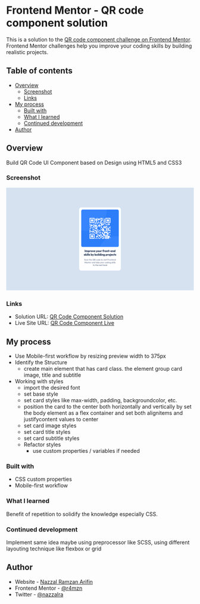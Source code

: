 # Frontend Mentor - QR code component solution

This is a solution to the [QR code component challenge on Frontend Mentor](https://www.frontendmentor.io/challenges/qr-code-component-iux_sIO_H). Frontend Mentor challenges help you improve your coding skills by building realistic projects.

## Table of contents

- [Overview](#overview)
  - [Screenshot](#screenshot)
  - [Links](#links)
- [My process](#my-process)
  - [Built with](#built-with)
  - [What I learned](#what-i-learned)
  - [Continued development](#continued-development)
- [Author](#author)

## Overview

Build QR Code UI Component based on Design using HTML5 and CSS3

### Screenshot

![](./images/screenshot.png)

### Links

- Solution URL: [QR Code Component Solution](https://www.frontendmentor.io/solutions/qr-code-component-using-html5-css3-Hyuv2Q6Vc)
- Live Site URL: [QR Code Component Live](https://frontendmentors-qrcode-o04cguv8p-r4mzn.vercel.app/)

## My process

- Use Mobile-first workflow by resizing preview width to 375px
- Identify the Structure
  - create main element that has card class. the element group card image, title and subtitle
- Working with styles
  - import the desired font
  - set base style
  - set card styles like max-width, padding, backgroundcolor, etc.
  - position the card to the center both horizontally and vertically by set the body element as a flex container and set both alignitems and justifycontent values to center
  - set card image styles
  - set card title styles
  - set card subtitle styles
  - Refactor styles
    - use custom properties / variables if needed

### Built with

- CSS custom properties
- Mobile-first workflow

### What I learned

Benefit of repetition to solidify the knowledge especially CSS.

### Continued development

Implement same idea maybe using preprocessor like SCSS, using different layouting technique like flexbox or grid

## Author

- Website - [Nazzal Ramzan Arifin](https://nazzalra.com)
- Frontend Mentor - [@r4mzn](https://www.frontendmentor.io/profile/r4mzn)
- Twitter - [@nazzalra](https://www.twitter.com/nazzalra)
